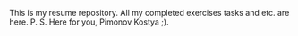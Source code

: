 This is my resume repository.
All my completed exercises tasks and etc. are here.
P. S. Here for you, Pimonov Kostya ;).
